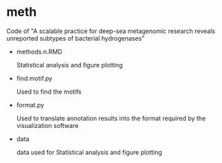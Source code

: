 # meth
Code of  "A scalable practice for deep-sea metagenomic research reveals unreported subtypes of bacterial hydrogenases"

- methods.n.RMD

    Statistical analysis and figure plotting

- find.motif.py

    Used to find the motifs

- format.py

    Used to translate annotation results into the format required by the visualization software

- data

    data used for Statistical analysis and figure plotting
